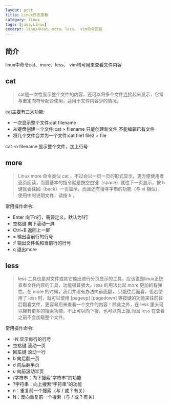 ```yaml
---
layout: post
title: Linux日志查看
category: linux
tags: [java,Linux]
excerpt: linux中cat、more、less、 vim命令区别
---
```


## 简介
linux中命令cat、more、less、 vim均可用来查看文件内容

## cat
> cat是一次性显示整个文件的内容，还可以将多个文件连接起来显示，它常与重定向符号配合使用，适用于文件内容少的情况。

cat主要有三大功能:
- 一次显示整个文件:cat filename
- 从键盘创建一个文件:cat > filename 只能创建新文件,不能编辑已有文件
- 将几个文件合并为一个文件:cat file1 file2 > file

cat -n  filename 显示整个文件，加上行号

## more
> Linux more 命令类似 cat ，不过会以一页一页的形式显示，更方便使用者逐页阅读，而最基本的指令就是按空白键（space）就往下一页显示，按 b 键就会往回（back）一页显示，而且还有搜寻字串的功能（与 vi 相似），使用中的说明文件，请按 h 。

常用操作命令:
- Enter 向下n行，需要定义。默认为1行
- 空格键 向下滚动一屏
- Ctrl+B 返回上一屏
- = 输出当前行的行号
- :f 输出文件名和当前行的行号
- q 退出more

## less
> less 工具也是对文件或其它输出进行分页显示的工具，应该说是linux正统查看文件内容的工具，功能极其强大。less 的用法比起 more 更加的有弹性。在 more 的时候，我们并没有办法向前面翻， 只能往后面看，但若使用了 less 时，就可以使用 [pageup] [pagedown] 等按键的功能来往前往后翻看文件，更容易用来查看一个文件的内容！除此之外，在 less 里头可以拥有更多的搜索功能，不止可以向下搜，也可以向上搜,而且 less 在查看之前不会加载整个文件。

常用操作命令:
- -N 显示每行的行号
- 空格键 滚动一页
- 回车键 滚动一行
- b 向后翻一页
- d 向后翻半页
- u 向前滚动半页
- /字符串：向下搜索“字符串”的功能
- ?字符串：向上搜索“字符串”的功能
- n：重复前一个搜索（与 / 或 ? 有关）
- N：反向重复前一个搜索（与 / 或 ? 有关）